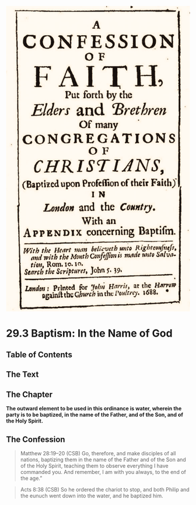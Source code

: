 <img class="intro-right" src="art-1689.png">

# 29.3 Baptism: In the Name of God

## Table of Contents

<!-- toc -->

## The Text

## The Chapter

**The outward element to be used in this ordinance is water, wherein the party is to be baptized, in the name of the Father, and of the Son, and of the Holy Spirit.**

## The Confession

>Matthew 28:19–20 (CSB) Go, therefore, and make disciples of all nations, baptizing them in the name of the Father and of the Son and of the Holy Spirit, teaching them to observe everything I have commanded you. And remember, I am with you always, to the end of the age.”

>Acts 8:38 (CSB) So he ordered the chariot to stop, and both Philip and the eunuch went down into the water, and he baptized him.
